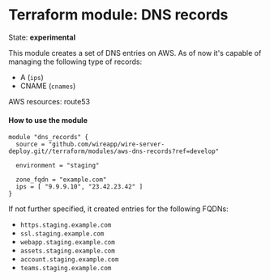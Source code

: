 Terraform module: DNS records
=============================

State: __experimental__

This module creates a set of DNS entries on AWS. As of now it's capable of managing the following type of records:

* A (`ips`)
* CNAME (`cnames`)

AWS resources: route53


#### How to use the module

```hcl
module "dns_records" {
  source = "github.com/wireapp/wire-server-deploy.git//terraform/modules/aws-dns-records?ref=develop"
  
  environment = "staging"

  zone_fqdn = "example.com"
  ips = [ "9.9.9.10", "23.42.23.42" ]
}
```

If not further specified, it created entries for the following FQDNs:

* `https.staging.example.com`
* `ssl.staging.example.com`
* `webapp.staging.example.com`
* `assets.staging.example.com`
* `account.staging.example.com`
* `teams.staging.example.com`
